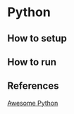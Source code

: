 # Python

## How to setup

## How to run

## References
[Awesome Python](https://github.com/vinta/awesome-python)